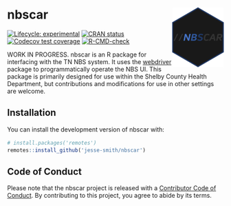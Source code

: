 
# nbscar <img src='man/figures/logo.png' align="right" height="139" />

<!-- badges: start -->
[![Lifecycle: experimental](https://img.shields.io/badge/lifecycle-experimental-orange.svg)](https://www.tidyverse.org/lifecycle/#experimental)
[![CRAN status](https://www.r-pkg.org/badges/version/nbscar)](https://CRAN.R-project.org/package=nbscar)
[![Codecov test coverage](https://codecov.io/gh/jesse-smith/nbscar/branch/master/graph/badge.svg)](https://codecov.io/gh/jesse-smith/nbscar?branch=master)
[![R-CMD-check](https://github.com/jesse-smith/nbscar/workflows/R-CMD-check/badge.svg)](https://github.com/jesse-smith/nbscar/actions)
<!-- badges: end -->

WORK IN PROGRESS. nbscar is an R package for interfacing with the TN NBS system. It uses the
[webdriver](https://github.com/rstudio/webdriver) package to programmatically
operate the NBS UI. This package is primarily designed for use within the
Shelby County Health Department, but contributions and modifications for use in
other settings are welcome.

## Installation

You can install the development version of nbscar with:

``` r
# install.packages('remotes')
remotes::install_github('jesse-smith/nbscar')
```

## Code of Conduct
  
Please note that the nbscar project is released with a [Contributor Code of Conduct](https://contributor-covenant.org/version/2/0/CODE_OF_CONDUCT.html).
By contributing to this project, you agree to abide by its terms.
